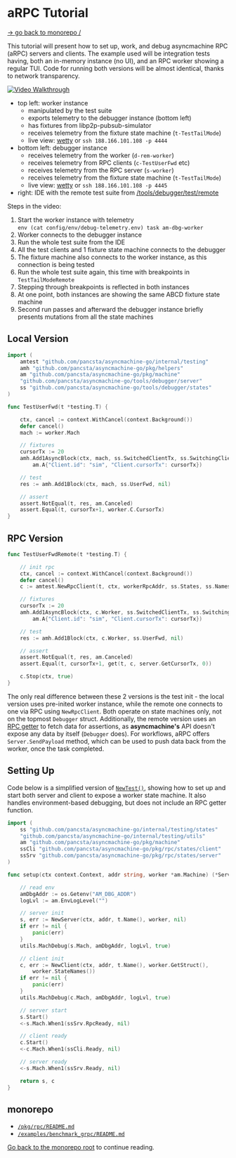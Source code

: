 # aRPC Tutorial

[-> go back to monorepo /](/README.md)

This tutorial will present how to set up, work, and debug asyncmachine RPC (aRPC) servers and clients. The example used
will be integration tests having, both an in-memory instance (no UI), and an RPC worker showing a regular TUI. Code for
running both versions will be almost identical, thanks to network transparency.

[![Video Walkthrough](https://pancsta.github.io/assets/asyncmachine-go/rpc-demo1.png)](https://pancsta.github.io/assets/asyncmachine-go/rpc-demo1.m4v)

- top left: worker instance
  - manipulated by the test suite
  - exports telemetry to the debugger instance (bottom left)
  - has fixtures from libp2p-pubsub-simulator
  - receives telemetry from the fixture state machine (`t-TestTailMode`)
  - live view: [wetty](http://188.166.101.108:8080/wetty/ssh/am-dbg?pass=am-dbg:8080/wetty/ssh/am-dbg?pass=am-dbg) or
    `ssh 188.166.101.108 -p 4444`
- bottom left: debugger instance
  - receives telemetry from the worker (`d-rem-worker`)
  - receives telemetry from RPC clients (`c-TestUserFwd` etc)
  - receives telemetry from the RPC server (`s-worker`)
  - receives telemetry from the fixture state machine (`t-TestTailMode`)
  - live view: [wetty](http://188.166.101.108:8081/wetty/ssh/am-dbg?pass=am-dbg:8081/wetty/ssh/am-dbg?pass=am-dbg) or
    `ssh 188.166.101.108 -p 4445`
- right: IDE with the remote test suite from [/tools/debugger/test/remote](/tools/debugger/test/remote/integration_remote_test.go)

Steps in the video:

1. Start the worker instance with telemetry<br />
   `env (cat config/env/debug-telemetry.env) task am-dbg-worker`
2. Worker connects to the debugger instance
3. Run the whole test suite from the IDE
4. All the test clients and 1 fixture state machine connects to the debugger
5. The fixture machine also connects to the worker instance, as this connection is being tested
6. Run the whole test suite again, this time with breakpoints in `TestTailModeRemote`
7. Stepping through breakpoints is reflected in both instances
8. At one point, both instances are showing the same ABCD fixture state machine
9. Second run passes and afterward the debugger instance briefly presents mutations from all the state machines

## Local Version

```go
import (
    amtest "github.com/pancsta/asyncmachine-go/internal/testing"
    amh "github.com/pancsta/asyncmachine-go/pkg/helpers"
    am "github.com/pancsta/asyncmachine-go/pkg/machine"
    "github.com/pancsta/asyncmachine-go/tools/debugger/server"
    ss "github.com/pancsta/asyncmachine-go/tools/debugger/states"
)

func TestUserFwd(t *testing.T) {

    ctx, cancel := context.WithCancel(context.Background())
    defer cancel()
    mach := worker.Mach

    // fixtures
    cursorTx := 20
    amh.Add1AsyncBlock(ctx, mach, ss.SwitchedClientTx, ss.SwitchingClientTx,
        am.A{"Client.id": "sim", "Client.cursorTx": cursorTx})

    // test
    res := amh.Add1Block(ctx, mach, ss.UserFwd, nil)

    // assert
    assert.NotEqual(t, res, am.Canceled)
    assert.Equal(t, cursorTx+1, worker.C.CursorTx)
}
```

## RPC Version

```go
func TestUserFwdRemote(t *testing.T) {

    // init rpc
    ctx, cancel := context.WithCancel(context.Background())
    defer cancel()
    c := amtest.NewRpcClient(t, ctx, workerRpcAddr, ss.States, ss.Names)

    // fixtures
    cursorTx := 20
    amh.Add1AsyncBlock(ctx, c.Worker, ss.SwitchedClientTx, ss.SwitchingClientTx,
        am.A{"Client.id": "sim", "Client.cursorTx": cursorTx})

    // test
    res := amh.Add1Block(ctx, c.Worker, ss.UserFwd, nil)

    // assert
    assert.NotEqual(t, res, am.Canceled)
    assert.Equal(t, cursorTx+1, get(t, c, server.GetCursorTx, 0))

    c.Stop(ctx, true)
}
```

The only real difference between these 2 versions is the test init - the local version uses pre-inited worker instance,
while the remote one connects to one via RPC using `NewRpcClient`. Both operate on state machines only, not on the
topmost `Debugger` struct. Additionally, the remote version uses an [RPC getter](/tools/debugger/utils.go) to fetch data
for assertions, as **asyncmachine's** API doesn't expose any data by itself (`Debugger` does). For workflows, aRPC
offers `Server.SendPayload` method, which can be used to push data back from the worker, once the task completed.

## Setting Up

Code below is a simplified version of [`NewTest()`](/pkg/rpc/rpc_test.go), showing how to set up and start both server
and client to expose a worker state machine. It also handles environment-based debugging, but does not include an RPC
getter function.

```go
import (
    ss "github.com/pancsta/asyncmachine-go/internal/testing/states"
    "github.com/pancsta/asyncmachine-go/internal/testing/utils"
    am "github.com/pancsta/asyncmachine-go/pkg/machine"
    ssCli "github.com/pancsta/asyncmachine-go/pkg/rpc/states/client"
    ssSrv "github.com/pancsta/asyncmachine-go/pkg/rpc/states/server"
)

func setup(ctx context.Context, addr string, worker *am.Machine) (*Server, *Client) {

    // read env
    amDbgAddr := os.Getenv("AM_DBG_ADDR")
    logLvl := am.EnvLogLevel("")

    // server init
    s, err := NewServer(ctx, addr, t.Name(), worker, nil)
    if err != nil {
        panic(err)
    }
    utils.MachDebug(s.Mach, amDbgAddr, logLvl, true)

    // client init
    c, err := NewClient(ctx, addr, t.Name(), worker.GetStruct(),
        worker.StateNames())
    if err != nil {
        panic(err)
    }
    utils.MachDebug(c.Mach, amDbgAddr, logLvl, true)

    // server start
    s.Start()
    <-s.Mach.When1(ssSrv.RpcReady, nil)

    // client ready
    c.Start()
    <-c.Mach.When1(ssCli.Ready, nil)

    // server ready
    <-s.Mach.When1(ssSrv.Ready, nil)

    return s, c
}
```

## monorepo

- [`/pkg/rpc/README.md`](/pkg/rpc/README.md)
- [`/examples/benchmark_grpc/README.md`](/examples/benchmark_grpc/README.md)

[Go back to the monorepo root](/README.md) to continue reading.
